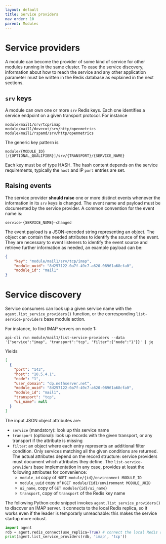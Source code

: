 ```yaml
---
layout: default
title: Service providers
nav_order: 10
parent: Modules
---
```


# Service providers

A module can become the provider of some kind of service for other modules
running in the same cluster. To ease the service discovery, information
about how to reach the service and any other application parameter must be
written in the Redis database as explained in the next sections.

## `srv` keys

A module can own one or more `srv` Redis keys. Each one identifies a
service endpoint on a given transport protocol. For instance

    module/mail1/srv/tcp/imap
    module/mail1/dovecot/srv/http/openmetrics
    module/mail1/rspamd/srv/http/openmetrics

The generic key pattern is

    module/{MODULE_ID}[/{OPTIONAL_QUALIFIER}]/srv/{TRANSPORT}/{SERVICE_NAME}

Each key must be of type HASH. The hash content depends on the service
requirements, typically the `host` and IP `port` entries are set.

## Raising events

The service provider **should raise** one or more distinct events whenever
the information in its `srv` keys is changed. The event name and payload
must be documented by the service provider. A common convention for the
event name is:

    service-{SERVICE_NAME}-changed

The event payload is a JSON-encoded string representing an object. The
object can contain the needed attributes to identify the source of the event.
They are necessary to event listeners to identify the event
source and retrieve further information as needed, an example payload can be:

```json
{
    "key": "module/mail1/srv/tcp/imap",
    "module_uuid": "8d257122-0a7f-49c7-a620-08961a68cfa0",
    "module_id": "mail1"
}
```

# Service discovery

Service consumers can look up a given service name with the
`agent.list_service_providers()` function, or the corresponding
`list-service-providers` base module action.

For instance, to find IMAP servers on node 1:

    api-cli run module/mail1/list-service-providers --data '{"service":"imap", "transport":"tcp", "filter":{"node":"1"}}' | jq

Yields

```json
[
  {
    "port": "143",
    "host": "10.5.4.1",
    "node": "1",
    "user_domain": "dp.nethserver.net",
    "module_uuid": "8d257122-0a7f-49c7-a620-08961a68cfa0",
    "module_id": "mail1",
    "transport": "tcp",
    "ui_name": null
  }
]
```

The input JSON object attributes are:

- `service` (mandatory): look up this service name
- `transport` (optional): look up records with the given transport, or any
  transport if the attribute is missing
- `filter`: an object where each entry represents an additional filter
  condition. Only services matching all the given conditions are returned.
  The actual attributes depend on the record structure: service providers
  must document which attributes they define. The `list-service-providers`
  base implementation in any case, provides at least the following
  attributes for convenience:
    - `module_id` copy of `HGET module/{id}/environment MODULE_ID`
    - `module_uuid` copy of `HGET module/{id}/environment MODULE_UUID`
    - `ui_name`, copy of `GET module/{id}/ui_name`)
    - `transport`, copy of `transport` of the Redis key name

The following Python code snippet invokes `agent.list_service_providers()`
to discover an IMAP server. It connects to the local Redis replica, so it
works even if the leader is temporarly unreachable: this makes the service
startup more robust.

```python
import agent
rdb = agent.redis_connect(use_replica=True) # connect the local Redis replica
print(agent.list_service_providers(rdb, 'imap', 'tcp'))
```
